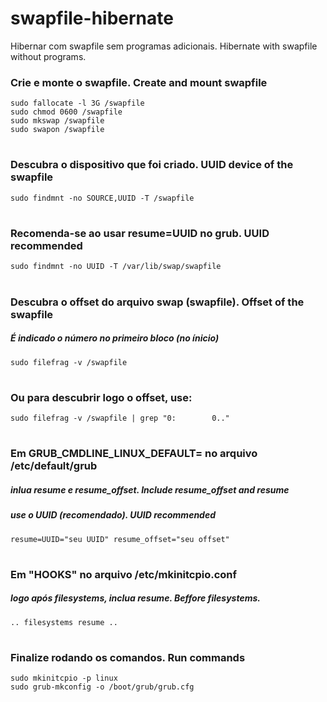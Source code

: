 # swapfile-hibernate #
   Hibernar com swapfile sem programas adicionais.
   Hibernate with swapfile without programs. 

### Crie e monte o swapfile. Create and mount swapfile ### 
    sudo fallocate -l 3G /swapfile
    sudo chmod 0600 /swapfile
    sudo mkswap /swapfile
    sudo swapon /swapfile
#
### Descubra o dispositivo que foi criado. UUID device of the swapfile ###
    sudo findmnt -no SOURCE,UUID -T /swapfile
#    
### Recomenda-se ao usar resume=UUID no grub. UUID recommended ###
    sudo findmnt -no UUID -T /var/lib/swap/swapfile
#
### Descubra o offset do arquivo swap (swapfile). Offset of the swapfile ###
##### É indicado o número no primeiro bloco (no ínicio) #####
    sudo filefrag -v /swapfile
#
### Ou para descubrir logo o offset, use: ###
    sudo filefrag -v /swapfile | grep "0:        0.."
#
### Em GRUB_CMDLINE_LINUX_DEFAULT= no arquivo /etc/default/grub ###
##### inlua resume e resume_offset. Include resume_offset and resume #####
##### use o UUID (recomendado). UUID recommended ######
    resume=UUID="seu UUID" resume_offset="seu offset"
#
### Em "HOOKS" no arquivo /etc/mkinitcpio.conf ###
##### logo após filesystems, inclua resume. Beffore filesystems. #####
    .. filesystems resume ..
#
### Finalize rodando os comandos. Run commands ###
    sudo mkinitcpio -p linux
    sudo grub-mkconfig -o /boot/grub/grub.cfg
